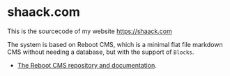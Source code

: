 # shaack.com

This is the sourcecode of my website https://shaack.com

The system is based on Reboot CMS, which is a minimal flat file markdown CMS without needing a database, but with the support of `Blocks`.

- [The Reboot CMS repository and documentation](https://github.com/shaack/reboot-cms).
